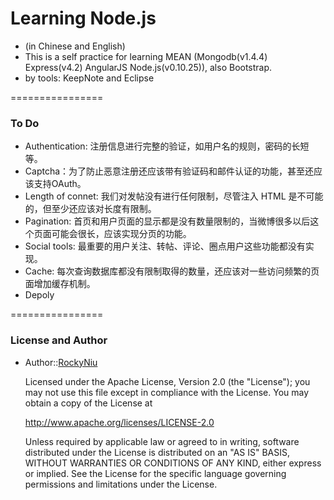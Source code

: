 # Learning Node.js
* (in Chinese and English)
* This is a self practice for learning MEAN (Mongodb(v1.4.4) Express(v4.2) AngularJS Node.js(v0.10.25)), also Bootstrap.
* by tools: KeepNote and Eclipse

================
### To Do
* Authentication: 注册信息进行完整的验证，如用户名的规则，密码的长短等。
* Captcha：为了防止恶意注册还应该带有验证码和邮件认证的功能，甚至还应该支持OAuth。
* Length of connet: 我们对发帖没有进行任何限制，尽管注入 HTML 是不可能的，但至少还应该对长度有限制。
* Pagination: 首页和用户页面的显示都是没有数量限制的，当微博很多以后这个页面可能会很长，应该实现分页的功能。
* Social tools: 最重要的用户关注、转帖、评论、圈点用户这些功能都没有实现。
* Cache: 每次查询数据库都没有限制取得的数量，还应该对一些访问频繁的页面增加缓存机制。
* Depoly

================
### License and Author
* Author::[RockyNiu](https://github.com/RockyNiu)
  
  Licensed under the Apache License, Version 2.0 (the "License"); you may not use this file except in compliance with the License. You may obtain a copy of the License at

  http://www.apache.org/licenses/LICENSE-2.0

  Unless required by applicable law or agreed to in writing, software distributed under the License is distributed on an "AS IS" BASIS, WITHOUT WARRANTIES OR CONDITIONS OF ANY KIND, either express or implied. See the License for the specific language governing permissions and limitations under the License.
